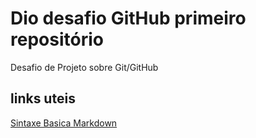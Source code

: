 # Dio desafio GitHub primeiro repositório
Desafio de Projeto sobre Git/GitHub
## links uteis
[Sintaxe Basica Markdown](htpps://www.markdownguide.org/basic-syntax/)
